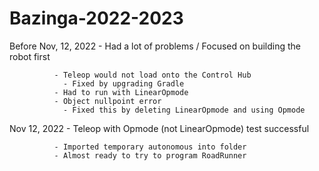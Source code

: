 # Bazinga-2022-2023

Before Nov, 12, 2022  - Had a lot of problems / Focused on building the robot first

              - Teleop would not load onto the Control Hub
                - Fixed by upgrading Gradle
              - Had to run with LinearOpmode
              - Object nullpoint error
                - Fixed this by deleting LinearOpmode and using Opmode
                
Nov 12, 2022  - Teleop with Opmode (not LinearOpmode) test successful

              - Imported temporary autonomous into folder
              - Almost ready to try to program RoadRunner
